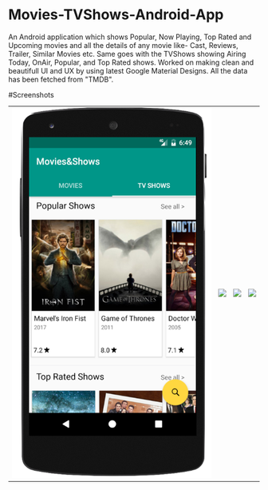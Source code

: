 # Movies-TVShows-Android-App
An Android application which shows Popular, Now Playing, Top Rated and Upcoming movies and all the details of any movie like- Cast, Reviews, Trailer, Similar Movies etc. Same goes with the TVShows showing Airing Today, OnAir, Popular, and Top Rated shows. Worked on making clean and beautifull UI and UX by using latest Google Material Designs. All the data has been fetched from "TMDB".

#Screenshots
<table>
	<td><img src="https://github.com/KeshavAggarwal/Movies-TVShows-Android-App/blob/master/screenshots/Screen%20shot%201.png"></td>
	<td><img src="https://raw.githubusercontent.com/KeshavAggarwal/Movies-TVShows-Android-App/screenshots/Screen Shot 2017-03-21 at 10.25.52 PM.png"></td>
	<td><img src="https://raw.githubusercontent.com/KeshavAggarwal/Movies-TVShows-Android-App/screenshots/Screen Shot 2017-03-21 at 10.31.39 PM.png"></td>
	<td><img src="https://raw.githubusercontent.com/KeshavAggarwal/Movies-TVShows-Android-App/screenshots/Screen Shot 2017-03-21 at 10.33.06 PM.png"></td>
</table>